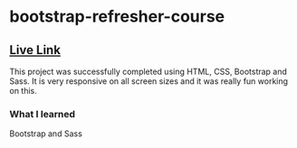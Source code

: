 # bootstrap-refresher-course

## [Live Link](https://nifty-meitner-eb6db5.netlify.app/)

This project was successfully completed using HTML, CSS, Bootstrap and Sass. 
It is very responsive on all screen sizes and it was really fun working on this. 

### What I learned
Bootstrap and Sass
